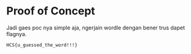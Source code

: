 # Proof of Concept
Jadi gaes poc nya simple aja, ngerjain wordle dengan bener trus dapet flagnya.
```
HCS{u_guessed_the_word!!!}
```
